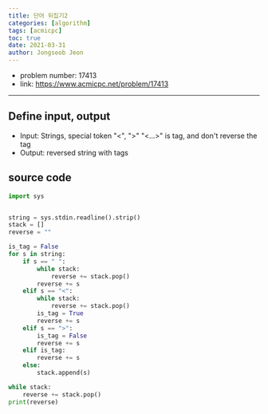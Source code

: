 ```yaml
---
title: 단어 뒤집기2
categories: [algorithm]
tags: [acmicpc]
toc: true
date: 2021-03-31
author: Jongseob Jeon
---
```



- problem number: 17413
- link: https://www.acmicpc.net/problem/17413  

---

## Define input, output
- Input: Strings, special token "<", ">" "<...>" is tag, and don't reverse the tag
- Output: reversed string with tags


## source code 
```python
import sys


string = sys.stdin.readline().strip()
stack = []
reverse = ""

is_tag = False
for s in string:
    if s == " ":
        while stack:
            reverse += stack.pop()
        reverse += s
    elif s == "<":
        while stack:
            reverse += stack.pop()
        is_tag = True
        reverse += s
    elif s == ">":
        is_tag = False
        reverse += s
    elif is_tag:
        reverse += s
    else:
        stack.append(s)

while stack:
    reverse += stack.pop()
print(reverse)
```
